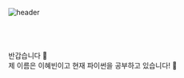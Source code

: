 ![header](https://capsule-render.vercel.app/api?text=Hye%20Bin&fontColor=FFFFFF&color=B1CEFD&section=footer)
<br>
<br>
<br>
<br>
<br>    반갑습니다 👋
<br>  제 이름은 이혜빈이고 현재 파이썬을 공부하고 있습니다! 🌱 





